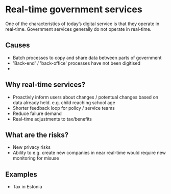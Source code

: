 # Real-time government services
One of the characteristics of today’s digital service is that they operate in real-time. Government services generally do not operate in real-time.

## Causes

* Batch processes to copy and share data between parts of government
* 'Back-end' / 'back-office' processes have not been digitised
* 

## Why real-time services?

* Proactivly inform users about changes / potentual changes based on data already held. e.g. child reaching school age
* Shorter feedback loop for policy / service teams
* Reduce failure demand
* Real-time adjustments to tax/benefits

## What are the risks?

* New privacy risks
* Ability to e.g. create new companies in near real-time would require new monitoring for misuse

## Examples

* Tax in Estonia
